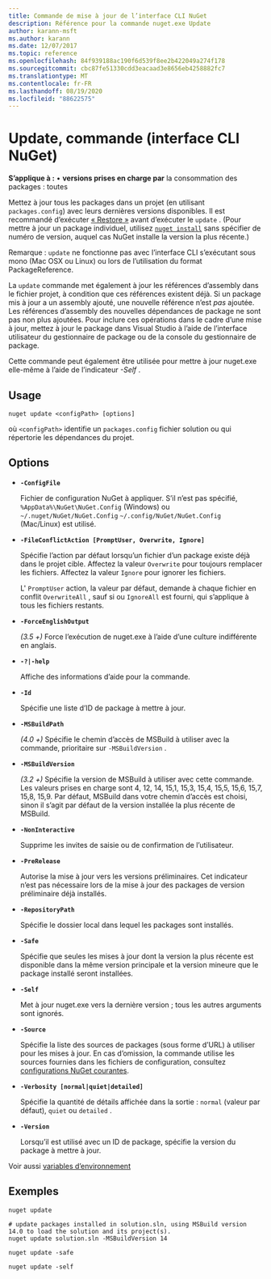 ```yaml
---
title: Commande de mise à jour de l’interface CLI NuGet
description: Référence pour la commande nuget.exe Update
author: karann-msft
ms.author: karann
ms.date: 12/07/2017
ms.topic: reference
ms.openlocfilehash: 84f939188ac190f6d539f8ee2b422049a274f178
ms.sourcegitcommit: cbc87fe51330cdd3eacaad3e8656eb4258882fc7
ms.translationtype: MT
ms.contentlocale: fr-FR
ms.lasthandoff: 08/19/2020
ms.locfileid: "88622575"
---
```

# <a name="update-command-nuget-cli"></a>Update, commande (interface CLI NuGet)

**S’applique à :** &bullet; **versions prises en charge par** la consommation des packages : toutes

Mettez à jour tous les packages dans un projet (en utilisant `packages.config`) avec leurs dernières versions disponibles. Il est recommandé d’exécuter [« Restore »](cli-ref-restore.md) avant d’exécuter le `update` . (Pour mettre à jour un package individuel, utilisez [`nuget install`](cli-ref-install.md) sans spécifier de numéro de version, auquel cas NuGet installe la version la plus récente.)

Remarque : `update` ne fonctionne pas avec l’interface CLI s’exécutant sous mono (Mac OSX ou Linux) ou lors de l’utilisation du format PackageReference.

La `update` commande met également à jour les références d’assembly dans le fichier projet, à condition que ces références existent déjà. Si un package mis à jour a un assembly ajouté, une nouvelle référence n’est *pas* ajoutée. Les références d’assembly des nouvelles dépendances de package ne sont pas non plus ajoutées. Pour inclure ces opérations dans le cadre d’une mise à jour, mettez à jour le package dans Visual Studio à l’aide de l’interface utilisateur du gestionnaire de package ou de la console du gestionnaire de package.

Cette commande peut également être utilisée pour mettre à jour nuget.exe elle-même à l’aide de l’indicateur *-Self* .

## <a name="usage"></a>Usage

```cli
nuget update <configPath> [options]
```

où `<configPath>` identifie un `packages.config` fichier solution ou qui répertorie les dépendances du projet.

## <a name="options"></a>Options

- **`-ConfigFile`**

  Fichier de configuration NuGet à appliquer. S’il n’est pas spécifié, `%AppData%\NuGet\NuGet.Config` (Windows) ou `~/.nuget/NuGet/NuGet.Config` `~/.config/NuGet/NuGet.Config` (Mac/Linux) est utilisé.

- **`-FileConflictAction [PromptUser, Overwrite, Ignore]`**

  Spécifie l’action par défaut lorsqu’un fichier d’un package existe déjà dans le projet cible. Affectez la valeur `Overwrite` pour toujours remplacer les fichiers. Affectez la valeur `Ignore` pour ignorer les fichiers.

  L' `PromptUser` action, la valeur par défaut, demande à chaque fichier en conflit `OverwriteAll` , sauf si ou `IgnoreAll` est fourni, qui s’applique à tous les fichiers restants.

- **`-ForceEnglishOutput`**

  *(3.5 +)* Force l’exécution de nuget.exe à l’aide d’une culture indifférente en anglais.

- **`-?|-help`**

  Affiche des informations d’aide pour la commande.

- **`-Id`**

  Spécifie une liste d’ID de package à mettre à jour.

- **`-MSBuildPath`**

  *(4.0 +)* Spécifie le chemin d’accès de MSBuild à utiliser avec la commande, prioritaire sur `-MSBuildVersion` .

- **`-MSBuildVersion`**

  *(3.2 +)* Spécifie la version de MSBuild à utiliser avec cette commande. Les valeurs prises en charge sont 4, 12, 14, 15,1, 15,3, 15,4, 15,5, 15,6, 15,7, 15,8, 15,9. Par défaut, MSBuild dans votre chemin d’accès est choisi, sinon il s’agit par défaut de la version installée la plus récente de MSBuild.

- **`-NonInteractive`**

  Supprime les invites de saisie ou de confirmation de l’utilisateur.

- **`-PreRelease`**

  Autorise la mise à jour vers les versions préliminaires. Cet indicateur n’est pas nécessaire lors de la mise à jour des packages de version préliminaire déjà installés.

- **`-RepositoryPath`**

  Spécifie le dossier local dans lequel les packages sont installés.

- **`-Safe`**

  Spécifie que seules les mises à jour dont la version la plus récente est disponible dans la même version principale et la version mineure que le package installé seront installées.

- **`-Self`**

  Met à jour nuget.exe vers la dernière version ; tous les autres arguments sont ignorés.

- **`-Source`**

  Spécifie la liste des sources de packages (sous forme d’URL) à utiliser pour les mises à jour. En cas d’omission, la commande utilise les sources fournies dans les fichiers de configuration, consultez [configurations NuGet courantes](../../consume-packages/configuring-nuget-behavior.md).

- **`-Verbosity [normal|quiet|detailed]`**

  Spécifie la quantité de détails affichée dans la sortie : `normal` (valeur par défaut), `quiet` ou `detailed` .

- **`-Version`**

  Lorsqu’il est utilisé avec un ID de package, spécifie la version du package à mettre à jour.

Voir aussi [variables d’environnement](cli-ref-environment-variables.md)

## <a name="examples"></a>Exemples

```cli
nuget update

# update packages installed in solution.sln, using MSBuild version 14.0 to load the solution and its project(s).
nuget update solution.sln -MSBuildVersion 14

nuget update -safe

nuget update -self
```
